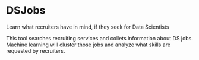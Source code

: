 # DSJobs
Learn what recruiters have in mind, if they seek for Data Scientists

This tool searches recruiting services and collets information about DS jobs.
Machine learning will cluster those jobs and analyze what skills are requested by recruiters.
